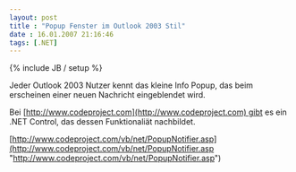 ```yaml
---
layout: post
title : "Popup Fenster im Outlook 2003 Stil"
date : 16.01.2007 21:16:46
tags: [.NET]
---
```

{% include JB / setup %}

Jeder Outlook 2003 Nutzer kennt das kleine Info Popup, das beim erscheinen einer neuen Nachricht eingeblendet wird.

Bei [http://www.codeproject.com](http://www.codeproject.com) gibt es ein .NET Control, das dessen Funktionaliät nachbildet.

[http://www.codeproject.com/vb/net/PopupNotifier.asp](http://www.codeproject.com/vb/net/PopupNotifier.asp "http://www.codeproject.com/vb/net/PopupNotifier.asp")
